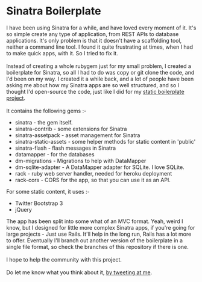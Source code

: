 # Sinatra Boilerplate

I have been using Sinatra for a while, and have loved every moment of it. It's so simple create any type of application, from REST APIs to database applications. It's only problem is that it doesn't have a scaffolding tool, neither a command line tool. I found it quite frustrating at times, when I had to make quick apps, with it. So I tried to fix it.
<br><br>
Instead of creating a whole rubygem just for my small problem, I created a boilerplate for Sinatra, so all I had to do was copy or git clone the code, and I'd been on my way. I created it a while back, and a lot of people have been asking me about how my Sinatra apps are so well structured, and so I thought I'd open-source the code, just like I did for my [static boilerplate project](https://github.com/karlcoelho/coelho-boilerplate).
<br><br>
It contains the following gems :-
- sinatra - the gem itself.
- sinatra-contrib - some extensions for Sinatra
- sinatra-assetpack - asset management for Sinatra
- sinatra-static-assets - some helper methods for static content in 'public'
- sinatra-flash - flash messages in Sinatra
- datamapper - for the databases
- dm-migrations - Migrations to help with DataMapper
- dm-sqlite-adapter - A DataMapper adapter for SQLite. I love SQLite.
- rack - ruby web server handler, needed for heroku deployment
- rack-cors - CORS for the app, so that you can use it as an API.

For some static content, it uses :-
- Twitter Bootstrap 3
- jQuery

The app has been split into some what of an MVC format. Yeah, weird I know, but I designed for little more complex Sinatra apps, if you're going for large projects - Just use Rails. It'll help in the long run, Rails has a lot more to offer. Eventually I'll branch out another version of the boilerplate in a single file format, so check the branches of this repository if there is one.
<br><br>
I hope to help the community with this project.
<br><br>
Do let me know what you think about it, [by tweeting at me](http://twitter.com/therealcoelho).